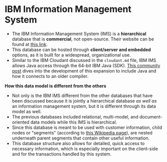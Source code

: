 # IBM Information Management System

* The IBM Information Management System (IMS) is a **hierarchical** database that is **commercial**, not open-source. Their website can be found at [this link](https://www.ibm.com/products/ims).
* This database can be hosted through **client/server and embedded** options, as it is built for a widespread, organizational use.
* Similar to the IBM Cloudant discussed in the `cloudant.md` file, IBM IMS allows Java access through the 64-bit IBM Java (SDK).  [This community post](https://community.ibm.com/community/user/ibmz-and-linuxone/blogs/carlos-alvarado1/2022/02/16/31-bit-cobol-can-now-talk-to-64-bit-java) dives into the development of this expansion to include Java and how it connects to an older compiler.

**How this data model is different from the others**
* Not only is the IBM IMS different from the other databases that have been discussed because it is jointly a hierarchical database *as well as* an information management system, but it is different through its data model as well.
* The previous databases included relational, multi-model, and document-oriented data models while this IMS is hierarchical.
* Since this database is meant to be used with customer information, child nodes or "segments" (according to [this Wikipedia page](https://en.wikipedia.org/wiki/IBM_Information_Management_System)), are nested underneath parent segments that contain other useful information.
* This database structure also allows for detailed, quick access to necessary information, which is especially important on the client-side and for the transactions handled by this system.
